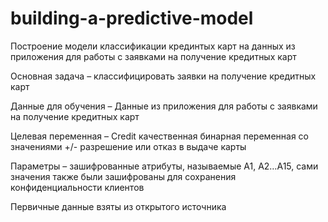 # building-a-predictive-model
Построение модели классификации крединтых карт на данных из приложения для работы с заявками на получение кредитных карт

Основная задача – классифицировать заявки на получение кредитных карт

Данные для обучения – Данные из приложения для работы с заявками на получение кредитных карт

Целевая переменная – Credit качественная бинарная переменная со значениями +/- разрешение или отказ в выдаче карты

Параметры – зашифрованные атрибуты, называемые А1, А2…А15, сами значения также были зашифрованы для сохранения конфиденциальности клиентов

Первичные данные взяты из открытого источника
